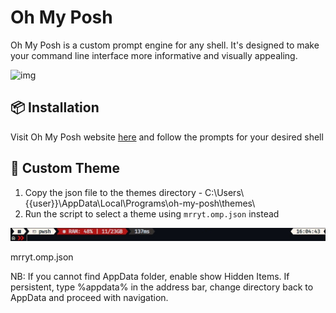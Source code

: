 # Oh My Posh

Oh My Posh is a custom prompt engine for any shell. It's designed to make your command line interface more informative and visually appealing.

![img](https://ohmyposh.dev/img/hero.png)

## 📦 Installation

Visit Oh My Posh website [here](https://ohmyposh.dev/docs/installation/windows "oh my posh") and follow the prompts for your desired shell

## 🎨 Custom Theme

1. Copy the json file to the themes directory - C:\Users\\{{user}}\AppData\Local\Programs\oh-my-posh\themes\
2. Run the script to select a theme using `mrryt.omp.json` instead

![preview](./preview.jpg)

mrryt.omp.json

NB: If you cannot find AppData folder, enable show Hidden Items. If persistent, type %appdata% in the address bar, change directory back to AppData and proceed with navigation.
